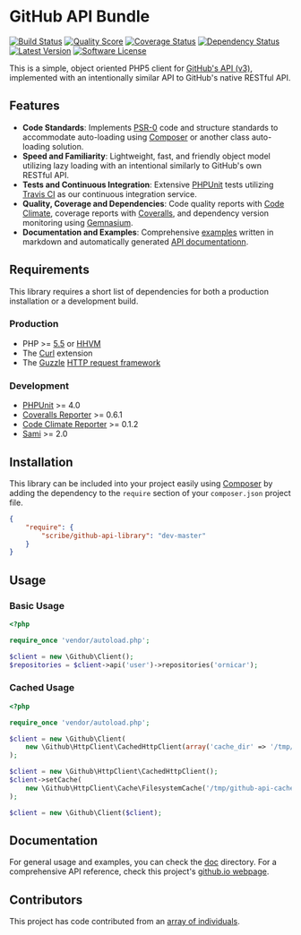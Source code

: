 # GitHub API Bundle

[![Build Status](https://img.shields.io/travis/scribenet/ScribeGitHubApiLibrary/master.svg?style=flat-square)](https://travis-ci.org/scribenet/ScribeGitHubApiLibrary)
[![Quality Score](http://img.shields.io/codeclimate/github/scribenet/ScribeGitHubApiLibrary.svg?style=flat-square)](https://codeclimate.com/github/scribenet/ScribeGitHubApiLibrary)
[![Coverage Status](http://img.shields.io/coveralls/scribenet/ScribeGitHubApiLibrary.svg?style=flat-square)](https://codeclimate.com/github/scribenet/ScribeGitHubApiLibrary)
[![Dependency Status](http://img.shields.io/gemnasium/scribenet/ScribeGitHubApiLibrary.svg?style=flat-square)](https://gemnasium.com/scribenet/ScribeGitHubApiLibrary)
[![Latest Version](http://img.shields.io/packagist/v/scribe/github-api-library.svg?style=flat-square)](https://packagist.org/packages/scribe/github-api-library)
[![Software License](http://img.shields.io/packagist/l/scribe/github-api-library.svg?style=flat-square)](LICENSE.md)

This is a simple, object oriented PHP5 client for [GitHub's API (v3)](http://developer.github.com/v3/), implemented with an intentionally similar API to GitHub's native RESTful API.

## Features

* **Code Standards**: Implements [PSR-0](http://www.php-fig.org/psr/psr-0/) code and structure standards to accommodate auto-loading using [Composer](https://getcomposer.org/) or another class auto-loading solution.
* **Speed and Familiarity**: Lightweight, fast, and friendly object model utilizing lazy loading with an intentional similarly to GitHub's own RESTful API.
* **Tests and Continuous Integration**: Extensive [PHPUnit](https://phpunit.de/) tests utilizing [Travis CI](https://travis-ci.org/scribenet/ScribeGitHubApiLibrary) as our continuous integration service.
* **Quality, Coverage and Dependencies**: Code quality reports with [Code Climate](https://codeclimate.com/github/scribenet/ScribeGitHubApiLibrary), coverage reports with [Coveralls](https://coveralls.io/r/scribenet/ScribeGitHubApiLibrary), and dependency version monitoring using [Gemnasium](https://gemnasium.com/scribenet/ScribeGitHubApiLibrary).
* **Documentation and Examples**: Comprehensive [examples](doc/) written in markdown and automatically generated [API documentationn](https://scribenet.github.io/ScribeGitHubApiLibrary/).

## Requirements

This library requires a short list of dependencies for both a production installation or a development build.

### Production

* PHP >= [5.5](http://php.net/manual/en/migration55.changes.php) or [HHVM](http://hhvm.com/)
* The [Curl](http://php.net/manual/en/book.curl.php) extension
* The [Guzzle](https://github.com/guzzle/guzzle) [HTTP request framework](http://docs.guzzlephp.org/en/latest/)

### Development

* [PHPUnit](https://phpunit.de/) >= 4.0
* [Coveralls Reporter](https://github.com/satooshi/php-coveralls) >= 0.6.1
* [Code Climate Reporter](https://github.com/codeclimate/php-test-reporter) >= 0.1.2
* [Sami](https://github.com/fabpot/sami) >= 2.0

## Installation

This library can be included into your project easily using [Composer](http://getcomposer.org) by adding the dependency to the `require` section of your `composer.json` project file.

```json
{
    "require": {
        "scribe/github-api-library": "dev-master"
    }
}
```

## Usage

### Basic Usage

```php
<?php

require_once 'vendor/autoload.php';

$client = new \Github\Client();
$repositories = $client->api('user')->repositories('ornicar');
```

### Cached Usage

```php
<?php

require_once 'vendor/autoload.php';

$client = new \Github\Client(
    new \Github\HttpClient\CachedHttpClient(array('cache_dir' => '/tmp/github-api-cache'))
);

$client = new \Github\HttpClient\CachedHttpClient();
$client->setCache(
    new \Github\HttpClient\Cache\FilesystemCache('/tmp/github-api-cache')
);

$client = new \Github\Client($client);
```

## Documentation

For general usage and examples, you can check the [doc](doc/) directory. For a comprehensive API reference, check this project's [github.io webpage](https://scribenet.github.io/ScribeGitHubApiLibrary/).

## Contributors

This project has code contributed from an [array of individuals](https://github.com/scribenet/ScribeGitHubApiLibrary/graphs/contributors).